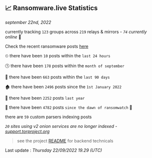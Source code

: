 
## 📈 Ransomware.live Statistics
_september 22nd, 2022_

currently tracking `123` groups across `219` relays & mirrors - _`74` currently online_ 📡

Check the recent ransomware posts [here](https://www.ransomware.live/#/recentposts)


⏲ there have been `10` posts within the `last 24 hours`

🕓 there have been `178` posts within the `month of september`

📅 there have been `663` posts within the `last 90 days`

🏚 there have been `2496` posts since the `1st January 2022`

🚀 there have been `2252` posts `last year`

🦕 there have been `4782` posts `since the dawn of ransomwatch` 🐣

there are `59` custom parsers indexing posts

_`20` sites using v2 onion services are no longer indexed - [support.torproject.org](https://support.torproject.org/onionservices/v2-deprecation/)_

> see the project [README](https://github.com/jmousqueton/ransomwatch#readme) for backend technicals



Last update : _Thursday 22/09/2022 19.29 (UTC)_

